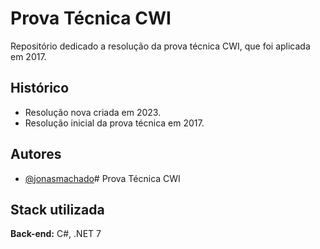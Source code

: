 # Prova Técnica CWI

Repositório dedicado a resolução da prova técnica CWI, que foi aplicada em 2017.


## Histórico

- Resolução nova criada em 2023.
- Resolução inicial da prova técnica em 2017.

## Autores

- [@jonasmachado](https://www.github.com/jonasmachado)# Prova Técnica CWI

## Stack utilizada

**Back-end:** C#, .NET 7

